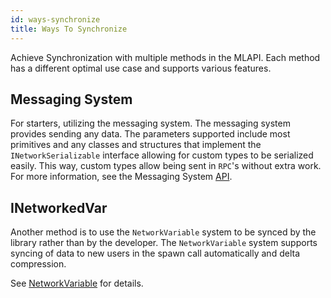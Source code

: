 ```yaml
---
id: ways-synchronize
title: Ways To Synchronize
---
```


Achieve Synchronization with multiple methods in the MLAPI. Each method has a different optimal use case and supports various features.

## Messaging System

For starters, utilizing the messaging system. The messaging system provides sending any data. The parameters supported include most primitives and any classes and structures that implement the `INetworkSerializable` interface allowing for custom types to be serialized easily. This way, custom types allow being sent in `RPC`'s without extra work. For more information, see the Messaging System [API](https://docs-multiplayer.unity3d.com/docs/mlapi-api/MLAPI.Messaging).

## INetworkedVar

Another method is to use the `NetworkVariable` system to be synced by the library rather than by the developer. The `NetworkVariable` system supports syncing of data to new users in the spawn call automatically and delta compression.

See [NetworkVariable](../basics/networkvariable.md) for details.
